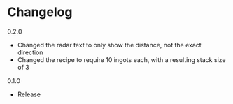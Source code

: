 # Changelog

0.2.0
- Changed the radar text to only show the distance, not the exact direction
- Changed the recipe to require 10 ingots each, with a resulting stack size of 3

0.1.0
- Release
